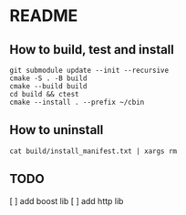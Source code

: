 README
====

## How to build, test and install

```
git submodule update --init --recursive
cmake -S . -B build
cmake --build build
cd build && ctest
cmake --install . --prefix ~/cbin
```

## How to uninstall

`cat build/install_manifest.txt | xargs rm`

## TODO

[ ] add boost lib
[ ] add http lib